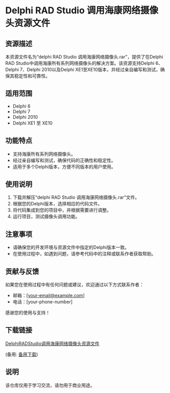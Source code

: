 # Delphi RAD Studio 调用海康网络摄像头资源文件

## 资源描述

本资源文件名为“delphi RAD Studio 调用海康网络摄像头.rar”，提供了在Delphi RAD Studio中调用海康所有系列网络摄像头的解决方案。该资源支持Delphi 6、Delphi 7、Delphi 2010以及Delphi XE1至XE10版本，并经过亲自编写和测试，确保其稳定性和可靠性。

## 适用范围

- Delphi 6
- Delphi 7
- Delphi 2010
- Delphi XE1 至 XE10

## 功能特点

- 支持海康所有系列网络摄像头。
- 经过亲自编写和测试，确保代码的正确性和稳定性。
- 适用于多个Delphi版本，方便不同版本的用户使用。

## 使用说明

1. 下载并解压“delphi RAD Studio 调用海康网络摄像头.rar”文件。
2. 根据您的Delphi版本，选择相应的代码文件。
3. 将代码集成到您的项目中，并根据需要进行调整。
4. 运行项目，测试摄像头调用功能。

## 注意事项

- 请确保您的开发环境与资源文件中指定的Delphi版本一致。
- 在使用过程中，如遇到问题，请参考代码中的注释或联系作者获取帮助。

## 贡献与反馈

如果您在使用过程中有任何问题或建议，欢迎通过以下方式联系作者：

- 邮箱：[your-email@example.com]
- 电话：[your-phone-number]

感谢您的使用与支持！

## 下载链接
[DelphiRADStudio调用海康网络摄像头资源文件](https://pan.quark.cn/s/3c9ff668c608) 

(备用: [备用下载](https://pan.baidu.com/s/1RHs_XOY25Z_1p19Lo38lpA?pwd=1234))

## 说明

该仓库仅用于学习交流，请勿用于商业用途。
